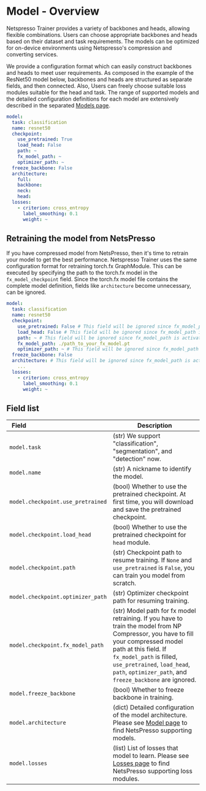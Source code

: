 # Model - Overview

Netspresso Trainer provides a variety of backbones and heads, allowing flexible combinations. Users can choose appropriate backbones and heads based on their dataset and task requirements. The models can be optimized for on-device environments using Netspresso's compression and converting services.

We provide a configuration format which can easily construct backbones and heads to meet user requirements. As composed in the example of the ResNet50 model below, backbones and heads are structured as separate fields, and then connected. Also, Users can freely choose suitable loss modules suitable for the head and task. The range of supported models and the detailed configuration definitions for each model are extensively described in the separated [Models page](../../../models/overview).

```yaml
model:
  task: classification
  name: resnet50
  checkpoint:
    use_pretrained: True
    load_head: False
    path: ~
    fx_model_path: ~
    optimizer_path: ~
  freeze_backbone: False
  architecture:
    full:
    backbone:
    neck:
    head:
  losses:
    - criterion: cross_entropy
      label_smoothing: 0.1
      weight: ~
```

## Retraining the model from NetsPresso

If you have compressed model from NetsPresso, then it's time to retrain your model to get the best performance. Netspresso Trainer uses the same configuration format for retraining torch.fx GraphModule. This can be executed by specifying the path to the torch.fx model in the `fx_model_checkpoint` field. Since the torch.fx model file contains the complete model definition, fields like `architecture` become unnecessary, can be ignored.

```yaml
model:
  task: classification
  name: resnet50
  checkpoint:
    use_pretrained: False # This field will be ignored since fx_model_path is activated
    load_head: False # This field will be ignored since fx_model_path is activated
    path: ~ # This field will be ignored since fx_model_path is activated
    fx_model_path: ./path_to_your_fx_model.pt
    optimizer_path: ~ # This field will be ignored since fx_model_path is activated
  freeze_backbone: False
  architecture: # This field will be ignored since fx_model_path is activated
    ...
  losses:
    - criterion: cross_entropy
      label_smoothing: 0.1
      weight: ~
```



## Field list

| Field <img width=200/> | Description |
|---|---|
| `model.task` | (str) We support "classification", "segmentation", and "detection" now. |
| `model.name` | (str) A nickname to identify the model. |
| `model.checkpoint.use_pretrained` | (bool) Whether to use the pretrained checkpoint. At first time, you will download and save the pretrained checkpoint. |
| `model.checkpoint.load_head` | (bool) Whether to use the pretrained checkpoint for `head` module. |
| `model.checkpoint.path` | (str) Checkpoint path to resume training. If `None` and `use_pretrained` is `False`, you can train you model from scratch. |
| `model.checkpoint.optimizer_path` | (str) Optimizer checkpoint path for resuming training. |
| `model.checkpoint.fx_model_path` | (str) Model path for fx model retraining. If you have to train the model from NP Compressor, you have to fill your compressed model path at this field. If `fx_model_path` is filled, `use_pretrained`, `load_head`, `path`, `optimizer_path`, and `freeze_backbone` are ignored. |
| `model.freeze_backbone` | (bool) Whether to freeze backbone in training. |
| `model.architecture` | (dict) Detailed configuration of the model architecture. Please see [Model page](../../../models/overview) to find NetsPresso supporting models. |
| `model.losses` | (list) List of losses that model to learn. Please see [Losses page](../losses/) to find NetsPresso supporting loss modules. |
